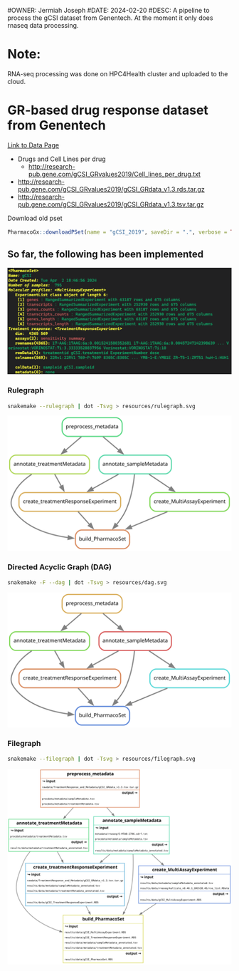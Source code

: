#OWNER: Jermiah Joseph
#DATE: 2024-02-20
#DESC: A pipeline to process the gCSI dataset from Genentech. At the moment it only does rnaseq data processing.

# Note: 

RNA-seq processing was done on HPC4Health cluster and uploaded to the cloud.

# GR-based drug response dataset from Genentech

[Link to Data Page](http://research-pub.gene.com/gCSI_GRvalues2019/)

- Drugs and Cell Lines per drug
  - http://research-pub.gene.com/gCSI_GRvalues2019/Cell_lines_per_drug.txt
- http://research-pub.gene.com/gCSI_GRvalues2019/gCSI_GRdata_v1.3.rds.tar.gz
- http://research-pub.gene.com/gCSI_GRvalues2019/gCSI_GRdata_v1.3.tsv.tar.gz

Download old pset

``` R
PharmacoGx::downloadPSet(name = "gCSI_2019", saveDir = ".", verbose = TRUE, timeout=3600) 
```

## So far, the following has been implemented

![PSET](./resources/pset.png)

### Rulegraph

``` bash
snakemake --rulegraph | dot -Tsvg > resources/rulegraph.svg
```

![Rulegraph](./resources/rulegraph.svg)

### Directed Acyclic Graph (DAG)

```  bash
snakemake -F --dag | dot -Tsvg > resources/dag.svg
```

![DAG](./resources/dag.svg)

### Filegraph

``` bash
snakemake --filegraph | dot -Tsvg > resources/filegraph.svg
```

![filegraph](./resources/filegraph.svg)
